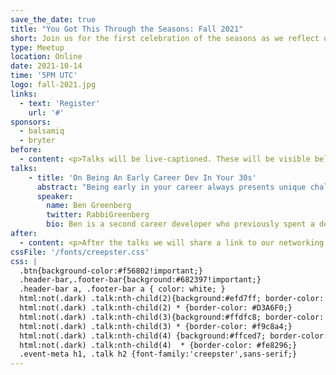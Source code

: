 ```yaml
---
save_the_date: true
title: "You Got This Through the Seasons: Fall 2021"
short: Join us for the first celebration of the seasons as we reflect on our own self-care.
type: Meetup
location: Online
date: 2021-10-14
time: '5PM UTC'
logo: fall-2021.jpg
links:
  - text: 'Register'
    url: '#'
sponsors:
  - balsamiq
  - bryter
before:
  - content: <p>Talks will be live-captioned. These will be visible below the video stream, and via a direct URL which can be opened on another device is desired. Our post-event social session will not be captioned.</p>
talks:
    - title: 'On Being An Early Career Dev In Your 30s'
      abstract: "Being early in your career always presents unique challenges, while being early in your second career later in life has its own particular issues to grapple with. The typical pipeline for the software industry does not fit the paradigm of an older career changer, and their presence can often throw the system for a loop. In this talk, we will cover practical steps for navigating specific challenges related to hiring and being hired as a second-career dev. If approached with intention and thoughtfulness, the benefits can be immense for all involved."
      speaker:
        name: Ben Greenberg
        twitter: RabbiGreenberg
        bio: Ben is a second career developer who previously spent a decade in the fields of adult education, community organizing, and non-profit management. He works as the Ruby developer advocate for Vonage by day and experiments with open source projects at night. He writes regularly on the intersection of community development and tech. Originally from Southern California and a long time resident of New York City, Ben now resides near Tel Aviv.
after:
  - content: <p>After the talks we will share a link to our networking session on <a class="underline" href='https://gatheround.com'>Gatheround</a> which will involve a series of short 1:1 calls with other attendees. It's super fun and we hope to see you there!</p>
cssFile: '/fonts/creepster.css'
css: |
  .btn{background-color:#f56802!important;}
  .header-bar,.footer-bar{background:#682397!important;}
  .header-bar a, .footer-bar a { color: white; }
  html:not(.dark) .talk:nth-child(2){background:#efd7ff; border-color: #D3A6F0;}
  html:not(.dark) .talk:nth-child(2) * {border-color: #D3A6F0;}
  html:not(.dark) .talk:nth-child(3){background:#ffdfc8; border-color: #f9c8a4;}
  html:not(.dark) .talk:nth-child(3) * {border-color: #f9c8a4;}
  html:not(.dark) .talk:nth-child(4) {background:#ffced7; border-color: #fe8296;}
  html:not(.dark) .talk:nth-child(4)  * {border-color: #fe8296;}
  .event-meta h1, .talk h2 {font-family:'creepster',sans-serif;}
---
```


